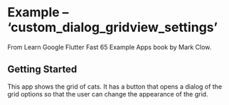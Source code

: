 # Example – ‘custom_dialog_gridview_settings’

From Learn Google Flutter Fast 65 Example Apps book by Mark Clow.

## Getting Started

This app shows the grid of cats. It has a button that opens a dialog of the grid options so that the user can change the appearance of the grid.

